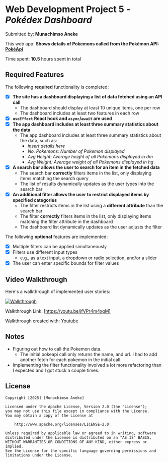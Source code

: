 # Web Development Project 5 - *Pokédex Dashboard*

Submitted by: **Munachimso Aneke**

This web app: **Shows details of Pokemons called from the Pokémon API: [PokéApi](https://pokeapi.co/)**

Time spent: **10.5** hours spent in total

## Required Features

The following **required** functionality is completed:

- [x] **The site has a dashboard displaying a list of data fetched using an API call**
  - The dashboard should display at least 10 unique items, one per row
  - The dashboard includes at least two features in each row
- [x] **`useEffect` React hook and `async`/`await` are used**
- [x] **The app dashboard includes at least three summary statistics about the data** 
  - The app dashboard includes at least three summary statistics about the data, such as:
    - *insert details here*
    - *No. Pokemons: Number of Pokemon displayed*
    - *Avg Height: Average height of all Pokemons displayed in dm*
    - *Avg Weight: Average weight of all Pokemons displayed in hg*
- [x] **A search bar allows the user to search for an item in the fetched data**
  - The search bar **correctly** filters items in the list, only displaying items matching the search query
  - The list of results dynamically updates as the user types into the search bar
- [x] **An additional filter allows the user to restrict displayed items by specified categories**
  - The filter restricts items in the list using a **different attribute** than the search bar 
  - The filter **correctly** filters items in the list, only displaying items matching the filter attribute in the dashboard
  - The dashboard list dynamically updates as the user adjusts the filter

The following **optional** features are implemented:

- [x] Multiple filters can be applied simultaneously
- [x] Filters use different input types
  - e.g., as a text input, a dropdown or radio selection, and/or a slider
- [x] The user can enter specific bounds for filter values

<!-- The following **additional** features are implemented:

* [ ] List anything else that you added to improve the site's functionality! -->

## Video Walkthrough

Here's a walkthrough of implemented user stories:

[![Walkthrough](https://img.youtube.com/vi/jfVPr4m4xqM/0.jpg)](https://www.youtube.com/watch?v=jfVPr4m4xqM)


Walkthrough Link: [https://youtu.be/jfVPr4m4xqM]

Walkthrough created with:
[Youtube](https://www.youtube.com/)

<!-- <img src='http://i.imgur.com/link/to/your/gif/file.gif' title='Video Walkthrough' width='' alt='Video Walkthrough' /> -->

<!-- Replace this with whatever GIF tool you used! -->
<!-- GIF created with ...   -->
<!-- Recommended tools:
[Kap](https://getkap.co/) for macOS
[ScreenToGif](https://www.screentogif.com/) for Windows
[peek](https://github.com/phw/peek) for Linux. -->

## Notes

- Figuring out how to call the Pokemon data.
  - The initial pokeapi call only returns the name, and url. I had to add another fetch for each pokemon in the initial call.
- Implementing the filter functionality involved a lot more refactoring than I expected and I got stuck a couple times.

## License

    Copyright [2025] [Munachimso Aneke]

    Licensed under the Apache License, Version 2.0 (the "License");
    you may not use this file except in compliance with the License.
    You may obtain a copy of the License at

        http://www.apache.org/licenses/LICENSE-2.0

    Unless required by applicable law or agreed to in writing, software
    distributed under the License is distributed on an "AS IS" BASIS,
    WITHOUT WARRANTIES OR CONDITIONS OF ANY KIND, either express or implied.
    See the License for the specific language governing permissions and
    limitations under the License.